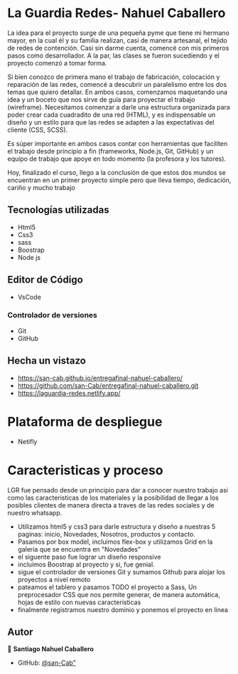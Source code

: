 <a name="readme-top"></a>

# La Guardia Redes- Nahuel Caballero

La idea para el proyecto surge de una pequeña pyme que tiene mi hermano mayor, en la cual él y su familia realizan, casi de manera artesanal, el tejido de redes de contención. Casi sin darme cuenta, comencé con mis primeros pasos como desarrollador. A la par, las clases se fueron sucediendo y el proyecto comenzó a tomar forma.

Si bien conozco de primera mano el trabajo de fabricación, colocación y reparación de las redes, comencé a descubrir un paralelismo entre los dos temas que quiero detallar. En ambos casos, comenzamos maquetando una idea y un boceto que nos sirve de guía para proyectar el trabajo (wireframe). Necesitamos comenzar a darle una estructura organizada para poder crear cada cuadradito de una red (HTML), y es indispensable un diseño y un estilo para que las redes se adapten a las expectativas del cliente (CSS, SCSS).

Es súper importante en ambos casos contar con herramientas que faciliten el trabajo desde principio a fin (frameworks, Node.js, Git, GitHub) y un equipo de trabajo que apoye en todo momento (la profesora y los tutores).

Hoy, finalizado el curso, llego a la conclusión de que estos dos mundos se encuentran en un primer proyecto simple pero que lleva tiempo, dedicación, cariño y mucho trabajo
## Tecnologías utilizadas

- Html5
- Css3
- sass
- Boostrap
- Node js
  

## Editor de Código
- VsCode

### Controlador de versiones
- Git
- GitHub
  
## Hecha un vistazo

- https://san-cab.github.io/entregafinal-nahuel-caballero/
- https://github.com/san-Cab/entregafinal-nahuel-caballero.git
- https://laguardia-redes.netlify.app/


# Plataforma de despliegue
- Netifly

# Caracteristicas y proceso
LGR fue pensado desde un principio para dar a conocer nuestro trabajo asi como las caracteristicas de los materiales y la posibilidad de llegar a los posibles clientes de manera directa a traves de las redes sociales y de nuestro whatsapp.

- Utilizamos html5 y css3 para darle estructura y diseño a nuestras 5 paginas: inicio, Novedades, Nosotros, productos y contacto.
- Pasamos por box model, incluimos flex-box y utilizamos Grid en la galeria que se encuentra en "Novedades"
- el siguente paso fue lograr un diseño responsive
- incluimos Boostrap al proyecto y si, fue genial.
- sigue el controlador de versiones Git y sumamos Github para alojar los proyectos a nivel remoto
- pateamos el tablero y pasamos TODO el proyecto a Sass, Un preprocesador CSS que nos permite generar, de manera automática, hojas de estilo con nuevas caracteristicas
- finalmente registramos nuestro dominio y ponemos el proyecto en linea

## Autor

👤 **Santiago Nahuel Caballero**

- GitHub: [@san-Cab"](https://github.com/san-Cab)
